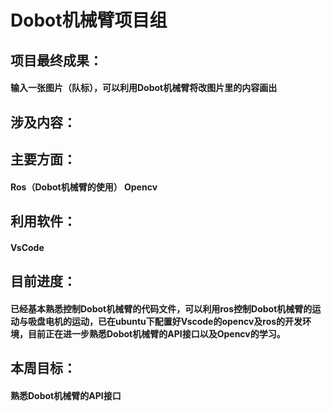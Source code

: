 # Dobot机械臂项目组
## 项目最终成果：
#### 输入一张图片（队标），可以利用Dobot机械臂将改图片里的内容画出
## 涉及内容：
## 主要方面：
#### Ros（Dobot机械臂的使用）   Opencv
## 利用软件：
#### VsCode
## 目前进度：
#### 已经基本熟悉控制Dobot机械臂的代码文件，可以利用ros控制Dobot机械臂的运动与吸盘电机的运动，已在ubuntu下配置好Vscode的opencv及ros的开发环境，目前正在进一步熟悉Dobot机械臂的API接口以及Opencv的学习。
## 本周目标：
#### 熟悉Dobot机械臂的API接口

